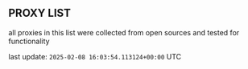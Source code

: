 ## PROXY LIST

all proxies in this list were collected from open sources and tested for functionality

last update: `2025-02-08 16:03:54.113124+00:00` UTC